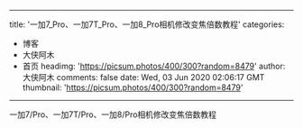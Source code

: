 
---
title: '一加7_Pro、一加7T_Pro、一加8_Pro相机修改变焦倍数教程'
categories: 
 - 博客
 - 大侠阿木
 - 首页
headimg: 'https://picsum.photos/400/300?random=8479'
author: 大侠阿木
comments: false
date: Wed, 03 Jun 2020 02:06:17 GMT
thumbnail: 'https://picsum.photos/400/300?random=8479'
---

<div>   
一加7/Pro、一加7T/Pro、一加8/Pro相机修改变焦倍数教程  
</div>
            